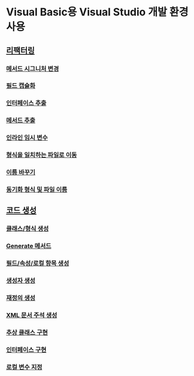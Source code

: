 # Visual Basic용 Visual Studio 개발 환경 사용
## [리팩터링](refactoring-vb.md)
### [메서드 시그니처 변경](refactoring/change-method-signature.md)
### [필드 캡슐화](refactoring/encapsulate-field.md)
### [인터페이스 추출](refactoring/extract-interface.md)
### [메서드 추출](refactoring/extract-method.md)
### [인라인 임시 변수](refactoring/inline-temporary-variable.md)
### [형식을 일치하는 파일로 이동](refactoring/move-type-to-matching-file.md)
### [이름 바꾸기](refactoring/rename.md)
### [동기화 형식 및 파일 이름](refactoring/sync-type-and-file.md)
## [코드 생성](code-generation-vb.md)
### [클래스/형식 생성](code-generation/generate-class-type.md)
### [Generate 메서드](code-generation/generate-method.md)
### [필드/속성/로컬 항목 생성](code-generation/generate-field-property-local.md)
### [생성자 생성](code-generation/generate-constructor.md)
### [재정의 생성](code-generation/generate-override.md)
### [XML 문서 주석 생성](code-generation/generate-xml-documentation-comments.md)
### [추상 클래스 구현](code-generation/implement-abstract-class.md)
### [인터페이스 구현](code-generation/implement-interface.md)
### [로컬 변수 지정](code-generation/introduce-local-variable.md)